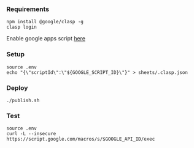 ### Requirements

```
npm install @google/clasp -g
clasp login
```

Enable google apps script [here](https://script.google.com/home/usersettings)

### Setup

```
source .env
echo "{\"scriptId\":\"${GOOGLE_SCRIPT_ID}\"}" > sheets/.clasp.json
```

### Deploy
 
```
./publish.sh
```

### Test

```
source .env
curl -L --insecure https://script.google.com/macros/s/$GOOGLE_API_ID/exec
```
